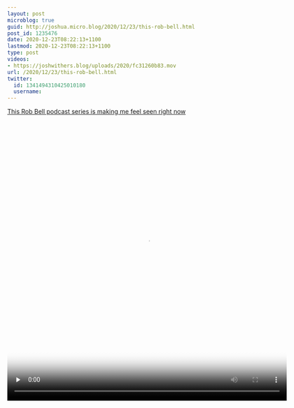 ```yaml
---
layout: post
microblog: true
guid: http://joshua.micro.blog/2020/12/23/this-rob-bell.html
post_id: 1235476
date: 2020-12-23T08:22:13+1100
lastmod: 2020-12-23T08:22:13+1100
type: post
videos:
- https://joshwithers.blog/uploads/2020/fc31260b83.mov
url: /2020/12/23/this-rob-bell.html
twitter:
  id: 1341494310425010180
  username: 
---
```

[This Rob Bell podcast series is making me feel seen right now](https://overcast.fm/+EA17SqVyc/)

<video controls="controls" playsinline="playsinline" src="https://joshwithers.blog/uploads/2020/fc31260b83.mov" width="640" height="640" poster="https://joshwithers.blog/uploads/2020/5b40cb8619.png" preload="none"></video>

